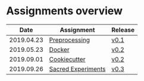 # Assignments overview

| Date | Assignment | Release |
|------|------------|---------|
| 2019.04.23 | [Preprocessing](2019-04-23_preprocessing.md) | [v0.1](https://github.com/acntech/fruit-classifier/releases/tag/v0.1) |
| 2019.05.23 | [Docker](2019-05-23_docker.md) | [v0.2](https://github.com/acntech/fruit-classifier/releases/tag/v0.2) |
| 2019.09.01 | [Cookiecutter](2019-09-01_cookiecutter.md) | [v0.2](https://github.com/acntech/fruit-classifier/releases/tag/v0.2) |
| 2019.09.26 | [Sacred Experiments](2019-09-26_sacred_experiments.md) | [v0.3](https://github.com/acntech/fruit-classifier/releases/latest) |
